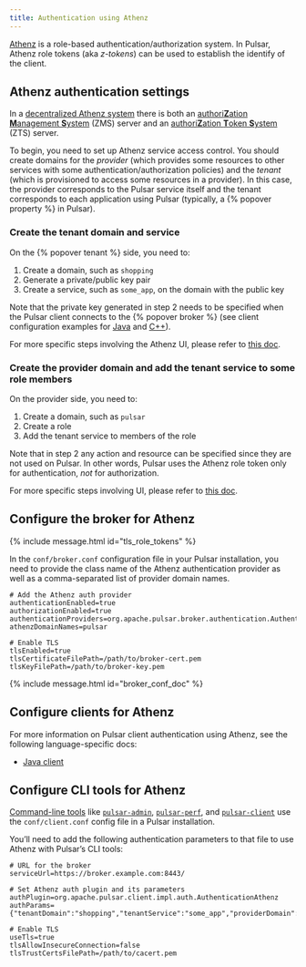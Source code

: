 ```yaml
---
title: Authentication using Athenz
---
```


<!--

    Licensed to the Apache Software Foundation (ASF) under one
    or more contributor license agreements.  See the NOTICE file
    distributed with this work for additional information
    regarding copyright ownership.  The ASF licenses this file
    to you under the Apache License, Version 2.0 (the
    "License"); you may not use this file except in compliance
    with the License.  You may obtain a copy of the License at

      http://www.apache.org/licenses/LICENSE-2.0

    Unless required by applicable law or agreed to in writing,
    software distributed under the License is distributed on an
    "AS IS" BASIS, WITHOUT WARRANTIES OR CONDITIONS OF ANY
    KIND, either express or implied.  See the License for the
    specific language governing permissions and limitations
    under the License.

-->

[Athenz](https://github.com/yahoo/athenz) is a role-based authentication/authorization system. In Pulsar, Athenz role tokens (aka *z-tokens*) can be used to establish the identify of the client.

## Athenz authentication settings

In a [decentralized Athenz system](https://github.com/yahoo/athenz/blob/master/docs/dev_decentralized_access.md) there is both an [authori**Z**ation **M**anagement **S**ystem](https://github.com/yahoo/athenz/blob/master/docs/setup_zms.md) (ZMS) server and an  [authori**Z**ation **T**oken **S**ystem](https://github.com/yahoo/athenz/blob/master/docs/setup_zts.md) (ZTS) server.

To begin, you need to set up Athenz service access control. You should create domains for the *provider* (which provides some resources to other services with some authentication/authorization policies) and the *tenant* (which is provisioned to access some resources in a provider). In this case, the provider corresponds to the Pulsar service itself and the tenant corresponds to each application using Pulsar (typically, a {% popover property %} in Pulsar).

### Create the tenant domain and service

On the {% popover tenant %} side, you need to:

1. Create a domain, such as `shopping`
2. Generate a private/public key pair
3. Create a service, such as `some_app`, on the domain with the public key

Note that the private key generated in step 2 needs to be specified when the Pulsar client connects to the {% popover broker %} (see client configuration examples for [Java](../../clients/Java#tls-authentication) and [C++](../../clients/Cpp#tls-authentication)).

For more specific steps involving the Athenz UI, please refer to [this doc](https://github.com/yahoo/athenz/blob/master/docs/example_service_athenz_setup.md#client-tenant-domain).

### Create the provider domain and add the tenant service to some role members

On the provider side, you need to:

1. Create a domain, such as `pulsar`
2. Create a role
3. Add the tenant service to members of the role

Note that in step 2 any action and resource can be specified since they are not used on Pulsar. In other words, Pulsar uses the Athenz role token only for authentication, *not* for authorization.

For more specific steps involving UI, please refer to [this doc](https://github.com/yahoo/athenz/blob/master/docs/example_service_athenz_setup.md#server-provider-domain).

## Configure the broker for Athenz

{% include message.html id="tls_role_tokens" %}

In the `conf/broker.conf` configuration file in your Pulsar installation, you need to provide the class name of the Athenz authentication provider as well as a comma-separated list of provider domain names.

```properties
# Add the Athenz auth provider
authenticationEnabled=true
authorizationEnabled=true
authenticationProviders=org.apache.pulsar.broker.authentication.AuthenticationProviderAthenz
athenzDomainNames=pulsar

# Enable TLS
tlsEnabled=true
tlsCertificateFilePath=/path/to/broker-cert.pem
tlsKeyFilePath=/path/to/broker-key.pem
```

{% include message.html id="broker_conf_doc" %}

## Configure clients for Athenz

For more information on Pulsar client authentication using Athenz, see the following language-specific docs:

* [Java client](../../clients/Java#athenz)

## Configure CLI tools for Athenz

[Command-line tools](../../reference/CliTools) like [`pulsar-admin`](../../reference/CliTools#pulsar-admin), [`pulsar-perf`](../../reference/CliTools#pulsar-perf), and [`pulsar-client`](../../reference/CliTools#pulsar-client) use the `conf/client.conf` config file in a Pulsar installation.

You’ll need to add the following authentication parameters to that file to use Athenz with Pulsar’s CLI tools:

```properties
# URL for the broker
serviceUrl=https://broker.example.com:8443/

# Set Athenz auth plugin and its parameters
authPlugin=org.apache.pulsar.client.impl.auth.AuthenticationAthenz
authParams={"tenantDomain":"shopping","tenantService":"some_app","providerDomain":"pulsar","privateKey":"file:///path/to/private.pem","keyId":"v1"}

# Enable TLS
useTls=true
tlsAllowInsecureConnection=false
tlsTrustCertsFilePath=/path/to/cacert.pem
```

